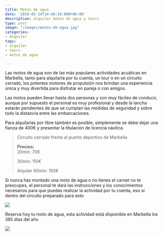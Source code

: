 ```yaml
---
title: Motos de agua
date: '2019-05-14T14:46:10.000+06:00'
description: alquiler motos de agua y tours
type: post
image: "/images/motos-de-agua.jpg"
categories:
- Alquiler
tags:
- alquiler
- tours
- motos de agua

---
```

Las motos de agua son de las más populares actividades acuáticas en Marbella, tanto para alquilarla por tu cuenta, un tour o en un circuito cerrado, los potentes motores de propulsión nos brindan una experiencia única y muy divertida para disfrutar en pareja o con amigos.

Las motos pueden llevar hasta dos personas y son muy fáciles de conducir, aunque por supuesto el personal es muy profesional y desde la lancha estarán pendientes de que se cumplan las medidas de seguridad y sobre todo la distancia entre las embarcaciones.

Para alquilarlas por libre también es posible, simplemente se debe dejar una fianza de 400€ y presentar la titulación de licencia náutica.

> Circuito cerrado frente al puerto deportivo de Marbella
>
> **Precios:**  
> 20min: 70€
>
> 30min: 110€
>
> Alquiler 60min: 150€

Si nunca has montado una moto de agua o no tienes el carnet no te preocupes, el personal te dará las instrucciones y los conocimientos necesarios para que puedas realizar la actividad por tu cuenta, eso sí dentro del circuito preparado para esto

![](/images/alquiler-moto-de-agua.jpg)

Reserva hoy tu moto de agua, esta actividad está disponible en Marbella los 365 días del año

![](/images/reserve.png)